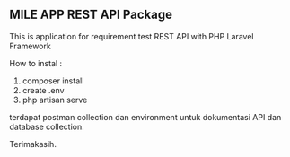 ## MILE APP REST API Package

This is application for requirement test
REST API with PHP Laravel Framework

How to instal :
1. composer install
2. create .env 
3. php artisan serve

terdapat postman collection dan environment untuk dokumentasi API
dan database collection.

Terimakasih.